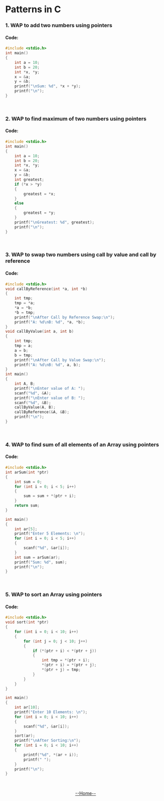 # Patterns in C

### 1. WAP to add two numbers using pointers

#### Code:

```c
#include <stdio.h>
int main()
{
    int a = 10;
    int b = 20;
    int *x, *y;
    x = &a;
    y = &b;
    printf("\nSum: %d", *x + *y);
    printf("\n");
}
```

<br>

### 2. WAP to find maximum of two numbers using pointers

#### Code:

```c
#include <stdio.h>
int main()
{
    int a = 10;
    int b = 20;
    int *x, *y;
    x = &a;
    y = &b;
    int greatest;
    if (*x > *y)
    {
        greatest = *x;
    }
    else
    {
        greatest = *y;
    }
    printf("\nGreatest: %d", greatest);
    printf("\n");
}
```

<br>

### 3. WAP to swap two numbers using call by value and call by reference

#### Code:

```c
#include <stdio.h>
void callByReference(int *a, int *b)
{
    int tmp;
    tmp = *a;
    *a = *b;
    *b = tmp;
    printf("\nAfter Call by Reference Swap:\n");
    printf("A: %d\nB: %d", *a, *b);
}
void callByValue(int a, int b)
{
    int tmp;
    tmp = a;
    a = b;
    b = tmp;
    printf("\nAfter Call by Value Swap:\n");
    printf("A: %d\nB: %d", a, b);
}
int main()
{
    int A, B;
    printf("\nEnter value of A: ");
    scanf("%d", &A);
    printf("\nEnter value of B: ");
    scanf("%d", &B);
    callByValue(A, B);
    callByReference(&A, &B);
    printf("\n");
}
```

<br>

### 4. WAP to find sum of all elements of an Array using pointers

#### Code:

```c
#include <stdio.h>
int arSum(int *ptr)
{
    int sum = 0;
    for (int i = 0; i < 5; i++)
    {
        sum = sum + *(ptr + i);
    }
    return sum;
}

int main()
{
    int ar[5];
    printf("Enter 5 Elements: \n");
    for (int i = 0; i < 5; i++)
    {
        scanf("%d", &ar[i]);
    }
    int sum = arSum(ar);
    printf("Sum: %d", sum);
    printf("\n");
}
```

<br>

### 5. WAP to sort an Array using pointers

#### Code:

```c
#include <stdio.h>
void sort(int *ptr)
{
    for (int i = 0; i < 10; i++)
    {
        for (int j = 0; j < 10; j++)
        {
            if (*(ptr + i) < *(ptr + j))
            {
                int tmp = *(ptr + i);
                *(ptr + i) = *(ptr + j);
                *(ptr + j) = tmp;
            }
        }
    }
}

int main()
{
    int ar[10];
    printf("Enter 10 Elements: \n");
    for (int i = 0; i < 10; i++)
    {
        scanf("%d", &ar[i]);
    }
    sort(ar);
    printf("\nAfter Sorting:\n");
    for (int i = 0; i < 10; i++)
    {
        printf("%d", *(ar + i));
        printf(" ");
    }
    printf("\n");
}
```

<br>

<div style="text-align: center;">

[--Home--](../README.md)

</div>
